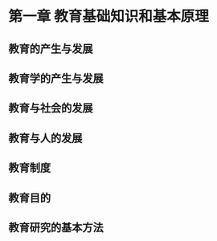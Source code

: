 # 第一章 教育基础知识和基本原理

## 教育的产生与发展

## 教育学的产生与发展

## 教育与社会的发展

## 教育与人的发展

## 教育制度

## 教育目的

## 教育研究的基本方法